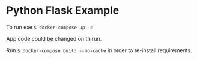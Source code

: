 # Python Flask Example

To run exe `$ docker-compose up -d`

App code could be changed on th run. 

Run `$ docker-compose build --no-cache` in order to re-install requirements.
